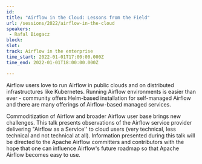 ```yaml
---
id: 
title: "Airflow in the Cloud: Lessons from the Field"
url: /sessions/2022/airflow-in-the-cloud
speakers:
 - Rafal Biegacz
block: 
slot: 
track: Airflow in the enterprise
time_start: 2022-01-01T17:00:00.000Z
time_end: 2022-01-01T18:00:00.000Z

---
```


Airflow users love to run Airflow in public clouds and on distributed infrastructures like Kubernetes. Running Airflow environments is easier than ever - community offers Helm-based installation for self-managed Airflow and there are many offerings of Airflow-based managed services. 
 
Commoditization of Airflow and broader Airflow user base brings new challenges. This talk presents observations of the Airflow service provider delivering "Airflow as a Service'' to cloud users (very technical, less technical and not technical at all). Information presented during this talk will be directed to the Apache Airflow committers and contributors with the hope that one can influence Airflow's future roadmap so that Apache Airflow becomes easy to use.